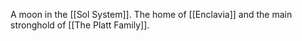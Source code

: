 A moon in the [[Sol System]]. The home of [[Enclavia]] and the main stronghold of [[The Platt Family]].